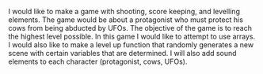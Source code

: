 I would like to make a game with shooting, score keeping, and levelling elements. The game would be about a protagonist who must protect his cows from being abducted by UFOs. The objective of the game is to reach the highest level possible. In this game I would like to attempt to use arrays. I would also like to make a level up function that randomly generates a new scene with certain variables that are determined. I will also add sound elements to each character (protagonist, cows, UFOs).
